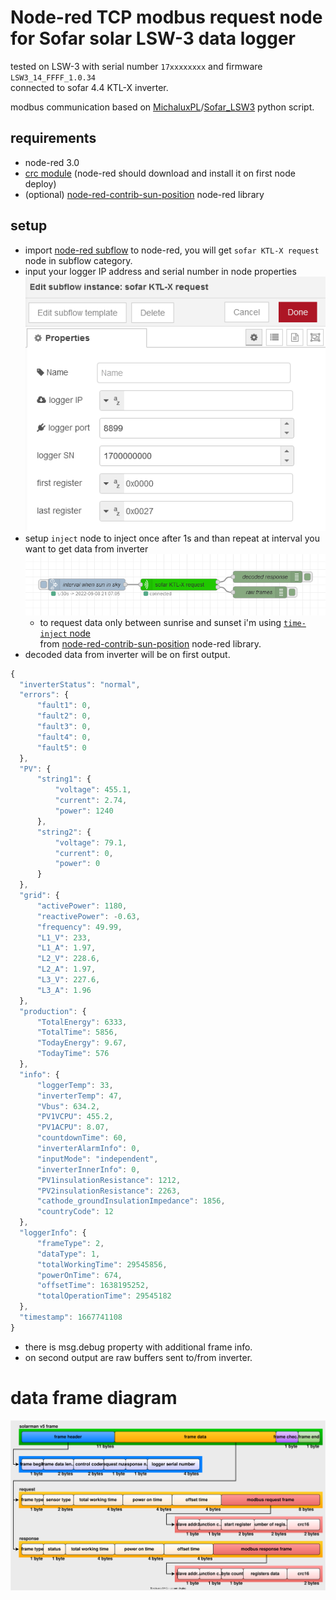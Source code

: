# Node-red TCP modbus request node for Sofar solar LSW-3 data logger

tested on LSW-3 with serial number `17xxxxxxxx` and firmware `LSW3_14_FFFF_1.0.34`  
connected to sofar 4.4 KTL-X inverter.

modbus communication based on [MichaluxPL](https://github.com/MichaluxPL)/[Sofar_LSW3](https://github.com/MichaluxPL/Sofar_LSW3) python script.

## requirements
  - node-red 3.0
  - [crc module](https://www.npmjs.com/package/crc) (node-red should download and install it on first node deploy)
  - (optional) [node-red-contrib-sun-position](https://flows.nodered.org/node/node-red-contrib-sun-position) node-red library

## setup

- import [node-red subflow](sofar-KTL-x-request.json) to node-red, you will get `sofar KTL-X request` node in subflow category.
- input your logger IP address and serial number in node properties  
  ![subflow properties](images/subflow-properties.png)  
- setup `inject` node to inject once after 1s and than repeat at interval you want to get data from inverter  
  ![subflow example](images/subflow-node-example.png)  
  - to request data only between sunrise and sunset i'm using [`time-inject` node](https://github.com/rdmtc/node-red-contrib-sun-position/wiki/time-inject)  
  from [node-red-contrib-sun-position](https://flows.nodered.org/node/node-red-contrib-sun-position) node-red library.
- decoded data from inverter will be on first output.
```javascript
{
  "inverterStatus": "normal",
  "errors": {
      "fault1": 0,
      "fault2": 0,
      "fault3": 0,
      "fault4": 0,
      "fault5": 0
  },
  "PV": {
      "string1": {
          "voltage": 455.1,
          "current": 2.74,
          "power": 1240
      },
      "string2": {
          "voltage": 79.1,
          "current": 0,
          "power": 0
      }
  },
  "grid": {
      "activePower": 1180,
      "reactivePower": -0.63,
      "frequency": 49.99,
      "L1_V": 233,
      "L1_A": 1.97,
      "L2_V": 228.6,
      "L2_A": 1.97,
      "L3_V": 227.6,
      "L3_A": 1.96
  },
  "production": {
      "TotalEnergy": 6333,
      "TotalTime": 5856,
      "TodayEnergy": 9.67,
      "TodayTime": 576
  },
  "info": {
      "loggerTemp": 33,
      "inverterTemp": 47,
      "Vbus": 634.2,
      "PV1VCPU": 455.2,
      "PV1ACPU": 8.07,
      "countdownTime": 60,
      "inverterAlarmInfo": 0,
      "inputMode": "independent",
      "inverterInnerInfo": 0,
      "PV1insulationResistance": 1212,
      "PV2insulationResistance": 2263,
      "cathode_groundInsulationImpedance": 1856,
      "countryCode": 12
  },
  "loggerInfo": {
      "frameType": 2,
      "dataType": 1,
      "totalWorkingTime": 29545856,
      "powerOnTime": 674,
      "offsetTime": 1638195252,
      "totalOperationTime": 29545182
  },
  "timestamp": 1667741108
}
```
- there is msg.debug property with additional frame info.
- on second output are raw buffers sent to/from inverter.

# data frame diagram

![data frame diagram](images/LSW3-data-frame.svg)
